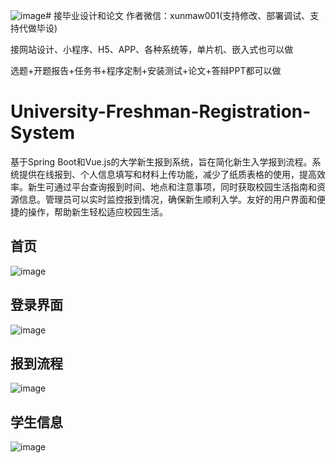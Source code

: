 ![image](https://github.com/user-attachments/assets/0990d906-af53-4163-9c3c-b6813193fde2)# 接毕业设计和论文
作者微信：xunmaw001(支持修改、部署调试、支持代做毕设)

接网站设计、小程序、H5、APP、各种系统等，单片机、嵌入式也可以做

选题+开题报告+任务书+程序定制+安装测试+论文+答辩PPT都可以做
# University-Freshman-Registration-System
基于Spring Boot和Vue.js的大学新生报到系统，旨在简化新生入学报到流程。系统提供在线报到、个人信息填写和材料上传功能，减少了纸质表格的使用，提高效率。新生可通过平台查询报到时间、地点和注意事项，同时获取校园生活指南和资源信息。管理员可以实时监控报到情况，确保新生顺利入学。友好的用户界面和便捷的操作，帮助新生轻松适应校园生活。
## 首页
![image](https://github.com/user-attachments/assets/0ddfa585-c941-4ff9-912d-04c07c13216d)
## 登录界面
![image](https://github.com/user-attachments/assets/4bfcd874-4d56-4ede-9600-44cfbb191a2e)
## 报到流程
![image](https://github.com/user-attachments/assets/2d29639f-c56a-47f3-9efe-e735d58ad4ab)
## 学生信息
![image](https://github.com/user-attachments/assets/291e2e70-1cbf-45a3-ab76-c241540cb840)


